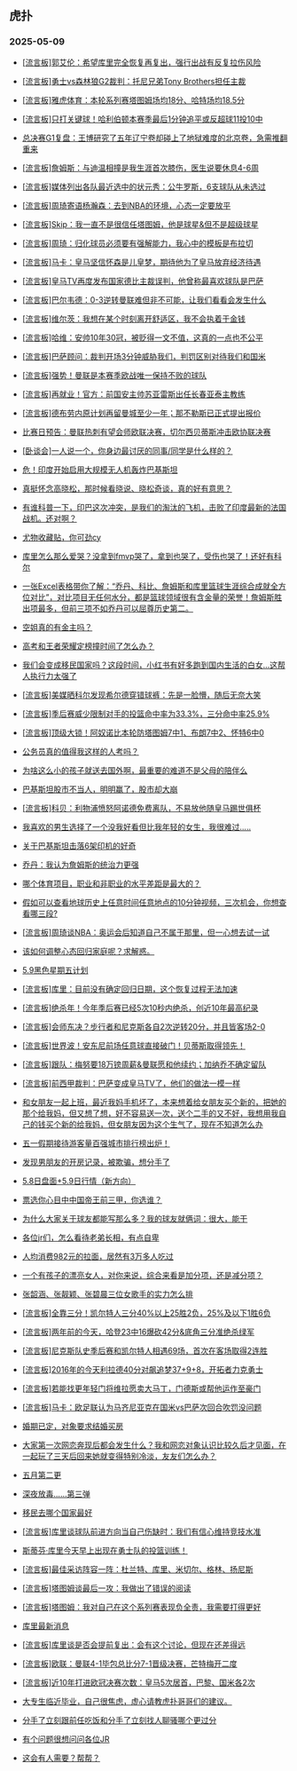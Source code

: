 ## 虎扑 
### 2025-05-09

+ [[流言板]郭艾伦：希望库里完全恢复再复出，强行出战有反复拉伤风险](https://bbs.hupu.com/632485129.html)

+ [[流言板]勇士vs森林狼G2裁判：托尼兄弟Tony Brothers担任主裁](https://bbs.hupu.com/632485849.html)

+ [[流言板]雅虎体育：本轮系列赛塔图姆场均18分、哈特场均18.5分](https://bbs.hupu.com/632485627.html)

+ [[流言板]只打关键球！哈利伯顿本赛季最后1分钟追平或反超球11投10中](https://bbs.hupu.com/632486714.html)

+ [总决赛G1复盘：王博研究了五年辽宁卷却碰上了地狱难度的北京卷，急需推翻重来](https://bbs.hupu.com/632483582.html)

+ [[流言板]詹姆斯：与迪温相撞是我生涯首次膝伤，医生说要休息4-6周](https://bbs.hupu.com/632487098.html)

+ [[流言板]媒体列出各队最近选中的状元秀：公牛罗斯，6支球队从未选过](https://bbs.hupu.com/632484825.html)

+ [[流言板]周琦寄语杨瀚森：去到NBA的环境，心态一定要放平](https://bbs.hupu.com/632486253.html)

+ [[流言板]Skip：我一直不是很信任塔图姆，他是球星&amp;但不是超级球星](https://bbs.hupu.com/632485188.html)

+ [[流言板]周琦：归化球员必须要有强解能力，我心中的模板是布拉切](https://bbs.hupu.com/632485726.html)

+ [[流言板]马卡：皇马坚信怀森是儿皇梦，期待他为了皇马放弃经济待遇](https://bbs.hupu.com/632483251.html)

+ [[流言板]皇马TV再度发布国家德比主裁误判，他曾称最喜欢球队是巴萨](https://bbs.hupu.com/632486617.html)

+ [[流言板]巴尔韦德：0-3逆转曼联难但非不可能，让我们看看会发生什么](https://bbs.hupu.com/632480675.html)

+ [[流言板]维尔茨：我想在某个时刻离开舒适区，我不会执着于金钱](https://bbs.hupu.com/632481464.html)

+ [[流言板]哈维：安帅10年30冠，被贬得一文不值，这真的一点也不公平](https://bbs.hupu.com/632480995.html)

+ [[流言板]巴萨顾问：裁判开场3分钟威胁我们，判罚区别对待我们和国米](https://bbs.hupu.com/632482114.html)

+ [[流言板]强势！曼联是本赛季欧战唯一保持不败的球队](https://bbs.hupu.com/632483414.html)

+ [[流言板]再就业！官方：前国安主帅苏亚雷斯出任长春亚泰主教练](https://bbs.hupu.com/632480556.html)

+ [[流言板]德布劳内原计划再留曼城至少一年；那不勒斯已正式提出报价](https://bbs.hupu.com/632484410.html)

+ [比赛日预告：曼联热刺有望会师欧联决赛，切尔西贝蒂斯冲击欧协联决赛](https://bbs.hupu.com/632479171.html)

+ [[卧谈会]一人说一个，你身边最讨厌的同事/同学是什么样的？](https://bbs.hupu.com/632485619.html)

+ [危！印度开始启用大规模无人机轰炸巴基斯坦](https://bbs.hupu.com/632483110.html)

+ [真挺怀念高晓松，那时候看晓说、晓松奇谈，真的好有意思？](https://bbs.hupu.com/632484185.html)

+ [有谁科普一下，印巴这次冲突，是我们的淘汰的飞机，击败了印度最新的法国战机。还对啊？](https://bbs.hupu.com/632484136.html)

+ [尤物收藏贴，你可劲cy](https://bbs.hupu.com/632485846.html)

+ [库里怎么那么爱哭？没拿到fmvp哭了，拿到也哭了，受伤也哭了！还好有科尔](https://bbs.hupu.com/632484366.html)

+ [一张Excel表格带你了解：“乔丹、科比、詹姆斯和库里篮球生涯综合成就全方位对比”，对比项目无任何水分，都是篮球领域很有含金量的荣誉！詹姆斯胜出项最多，但前三项不如乔丹可以屈尊历史第二。](https://bbs.hupu.com/632484031.html)

+ [空姐真的有金主吗？](https://bbs.hupu.com/632483420.html)

+ [高考和王者荣耀定榜撞时间了怎么办？](https://bbs.hupu.com/632483776.html)

+ [我们会变成移民国家吗？这段时间，小红书有好多跑到国内生活的白女…这帮人执行力太强了](https://bbs.hupu.com/632485036.html)

+ [[流言板]美媒晒科尔发现希尔德穿错球裤：先是一脸懵，随后无奈大笑](https://bbs.hupu.com/632487464.html)

+ [[流言板]季后赛威少限制对手的投篮命中率为33.3%，三分命中率25.9%](https://bbs.hupu.com/632487339.html)

+ [[流言板]顶级大锁！阿奴诺比本轮防塔图姆7中1、布朗7中2、怀特6中0](https://bbs.hupu.com/632486797.html)

+ [公务员真的值得我这样的人考吗？](https://bbs.hupu.com/632486018.html)

+ [为啥这么小的孩子就送去国外啊，最重要的难道不是父母的陪伴么](https://bbs.hupu.com/632484383.html)

+ [巴基斯坦股市不当人，明明赢了，股市却大崩](https://bbs.hupu.com/632485581.html)

+ [[流言板]科贝：利物浦愤怒阿诺德免费离队，不易放他随皇马踢世俱杯](https://bbs.hupu.com/632487294.html)

+ [我喜欢的男生选择了一个没我好看但比我年轻的女生，我很难过…..](https://bbs.hupu.com/632486009.html)

+ [关于巴基斯坦击落6架印机的好奇](https://bbs.hupu.com/632485858.html)

+ [乔丹：我认为詹姆斯的统治力更强](https://bbs.hupu.com/632485565.html)

+ [哪个体育项目，职业和非职业的水平差距是最大的？](https://bbs.hupu.com/632484912.html)

+ [假如可以查看地球历史上任意时间任意地点的10分钟视频，三次机会，你想查看哪三段?](https://bbs.hupu.com/632486027.html)

+ [[流言板]周琦谈NBA：奥运会后知道自己不属于那里，但一心想去试一试](https://bbs.hupu.com/632486610.html)

+ [该如何调整心态回归家庭呢？求解惑。](https://bbs.hupu.com/632485733.html)

+ [5.9黑色星期五计划](https://bbs.hupu.com/632485903.html)

+ [[流言板]库里：目前没有确定回归日期，这个恢复过程无法加速](https://bbs.hupu.com/632488143.html)

+ [[流言板]绝杀年！今年季后赛已经5次10秒内绝杀，创近10年最高纪录](https://bbs.hupu.com/632487086.html)

+ [[流言板]会师东决？步行者和尼克斯各自2次逆转20分，并且皆客场2-0](https://bbs.hupu.com/632486978.html)

+ [[流言板]世界波！安东尼前场任意球直接破门！贝蒂斯取得领先！](https://bbs.hupu.com/632488500.html)

+ [[流言板]跟队：梅努要18万镑周薪&amp;曼联愿和他续约；加纳乔不确定留队](https://bbs.hupu.com/632486513.html)

+ [[流言板]前西甲裁判：巴萨变成皇马TV了，他们的做法一模一样](https://bbs.hupu.com/632482411.html)

+ [和女朋友一起上班，最近我妈手机坏了，本来想着给女朋友买个新的，把她的那个给我妈，但又想了想，好不容易送一次，送个二手的又不好，我想用我自己的钱买个新的给我妈，但女朋友因为这个生气了，现在不知道怎么办](https://bbs.hupu.com/632486605.html)

+ [五一假期接待游客量百强城市排行榜出炉！](https://bbs.hupu.com/632486483.html)

+ [发现男朋友的开房记录，被欺骗，想分手了](https://bbs.hupu.com/632487198.html)

+ [5.8日盘面+5.9日行情（新方向）](https://bbs.hupu.com/632486363.html)

+ [票选你心目中中国帝王前三甲，你选谁？](https://bbs.hupu.com/632487731.html)

+ [为什么大家关于球友都能写那么多？我的球友就俩词：很大，能干](https://bbs.hupu.com/632488193.html)

+ [各位jr们，怎么看待老弟长相，有点自卑](https://bbs.hupu.com/632487135.html)

+ [人均消费982元的拉面，居然有3万多人吃过](https://bbs.hupu.com/632487754.html)

+ [一个有孩子的漂亮女人，对你来说，综合来看是加分项，还是减分项？](https://bbs.hupu.com/632486923.html)

+ [张韶涵、张靓颖、张碧晨三位女歌手的实力怎么排](https://bbs.hupu.com/632486750.html)

+ [[流言板]全靠三分！凯尔特人三分40%以上25胜2负，25%及以下1胜6负](https://bbs.hupu.com/632487203.html)

+ [[流言板]两年前的今天，哈登23中16爆砍42分&amp;底角三分准绝杀绿军](https://bbs.hupu.com/632488301.html)

+ [[流言板]尼克斯队史季后赛和凯尔特人相遇69场，首次在客场取得2连胜](https://bbs.hupu.com/632487160.html)

+ [[流言板]2016年的今天利拉德40分对飙追梦37+9+8，开拓者力克勇士](https://bbs.hupu.com/632488426.html)

+ [[流言板]若能找更年轻门将维拉愿卖大马丁，门德斯或帮他运作至豪门](https://bbs.hupu.com/632482954.html)

+ [[流言板]马卡：欧足联认为马齐尼亚克在国米vs巴萨次回合吹罚没问题](https://bbs.hupu.com/632486215.html)

+ [婚期已定，对象要求结婚买房](https://bbs.hupu.com/632487757.html)

+ [大家第一次网恋奔现后都会发生什么？我和网恋对象认识比较久后才见面，在一起玩了三天后回来她就变得特别冷淡，友友们怎么办？](https://bbs.hupu.com/632487578.html)

+ [五月第二更](https://bbs.hupu.com/632487072.html)

+ [深夜放毒……第三弹](https://bbs.hupu.com/632487876.html)

+ [移民去哪个国家最好](https://bbs.hupu.com/632487361.html)

+ [[流言板]库里谈球队前进方向当自己伤缺时：我们有信心维持竞技水准](https://bbs.hupu.com/632488171.html)

+ [斯蒂芬·库里今天早上出现在勇士队的投篮训练！](https://bbs.hupu.com/632487720.html)

+ [[流言板]最佳采访阵容一阵：杜兰特、库里、米切尔、格林、扬尼斯](https://bbs.hupu.com/632488628.html)

+ [[流言板]塔图姆谈最后一攻：我做出了错误的阅读](https://bbs.hupu.com/632488195.html)

+ [[流言板]塔图姆：我对自己在这个系列赛表现负全责，我需要打得更好](https://bbs.hupu.com/632488252.html)

+ [库里最新消息](https://bbs.hupu.com/632487791.html)

+ [[流言板]库里谈是否会提前复出：会有这个讨论，但现在还差得远](https://bbs.hupu.com/632488311.html)

+ [[流言板]欧联：曼联4-1毕包总比分7-1晋级决赛，芒特梅开二度](https://bbs.hupu.com/632488798.html)

+ [[流言板]近10年打进欧冠决赛次数：皇马5次居首，巴黎、国米各2次](https://bbs.hupu.com/632485029.html)

+ [大专生临近毕业，自己很焦虑，虚心请教虎扑哥哥们的建议。](https://bbs.hupu.com/632487693.html)

+ [分手了立刻跟前任吃饭和分手了立刻找人聊骚哪个更过分](https://bbs.hupu.com/632487631.html)

+ [有个问题很想问问各位JR](https://bbs.hupu.com/632488307.html)

+ [这会有人需要？帮帮？](https://bbs.hupu.com/632488968.html)

